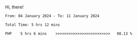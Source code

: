 Hi, there! 

<!--START_SECTION:waka-->

```txt
From: 04 January 2024 - To: 11 January 2024

Total Time: 5 hrs 12 mins

PHP    5 hrs 6 mins    >>>>>>>>>>>>>>>>>>>>>>>>>   98.13 %
```

<!--END_SECTION:waka-->

